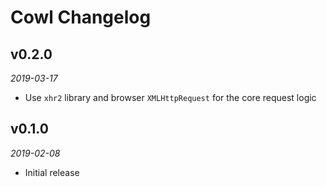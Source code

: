 # Cowl Changelog

## v0.2.0
_2019-03-17_

 * Use `xhr2` library and browser `XMLHttpRequest` for the core request logic

## v0.1.0
_2019-02-08_

 * Initial release
